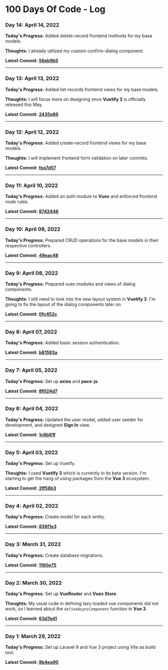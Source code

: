 # 100 Days Of Code - Log

### Day 14: April 14, 2022

**Today's Progress:** Added delete-record frontend methods for my base models.

**Thoughts:** I already utilized my custom confirm-dialog component.

**Latest Commit:** [**56eb9b5**](https://github.com/kulotsystems/tabulation-system/tree/56eb9b5ccca0633b31c472574d3b8199c95c256a)


---


### Day 13: April 13, 2022

**Today's Progress:** Added list-records frontend views for my base models.

**Thoughts:** I will focus more on designing once **Vuetify 3** is officially released this May.

**Latest Commit:** [**2435e86**](https://github.com/kulotsystems/tabulation-system/tree/2435e86fe23e3fe981c9b1ab89ae202e96cfcefc)


---


### Day 12: April 12, 2022

**Today's Progress:** Added create-record frontend views for my base models.

**Thoughts:** I will implement frontend form validation on later commits.

**Latest Commit:** [**fea7d57**](https://github.com/kulotsystems/tabulation-system/tree/fea7d5747f30edba3879881528661f95f456fcfa)


---


### Day 11: April 10, 2022

**Today's Progress:**  Added an auth module to **Vuex** and enforced frontend route rules.

**Latest Commit:** [**8742446**](https://github.com/kulotsystems/tabulation-system/tree/87424460d6ee468d08f14c599c4757e76ca26aa4)


---


### Day 10: April 09, 2022

**Today's Progress:** Prepared CRUD operations for the base models in their respective controllers.

**Latest Commit:** [**49eac48**](https://github.com/kulotsystems/tabulation-system/tree/49eac48a697efc97ecf7d50879592e8ca0ef2969)


---


### Day 9: April 08, 2022

**Today's Progress:** Prepared vuex modules and views of dialog components.

**Thoughts:** I still need to look into the new layout system in **Vuetify 3**. I'm going to fix the layout of the dialog components later on.

**Latest Commit:** [**0fc452c**](https://github.com/kulotsystems/tabulation-system/tree/0fc452c4d2cc28f116e0bc66e83d1880a0523bd8)


---


### Day 8: April 07, 2022

**Today's Progress:** Added basic session authentication.

**Latest Commit:** [**b81593a**](https://github.com/kulotsystems/tabulation-system/tree/b81593a495bdf9f6653012be3e2e2078f6722210)


---


### Day 7: April 05, 2022

**Today's Progress:** Set up **axios** and **pace-js**.

**Latest Commit:** [**8f024d7**](https://github.com/kulotsystems/tabulation-system/tree/8f024d7c04412013fd31f789ab3bc2e314d702b2)


---


### Day 6: April 04, 2022

**Today's Progress:** Updated the user model, added user seeder for development, and designed **Sign In** view.

**Latest Commit:** [**1c6b61f**](https://github.com/kulotsystems/tabulation-system/tree/1c6b61f1d0c7d20e3f4ea22a73fed2ee26d7a73d)


---


### Day 5: April 03, 2022

**Today's Progress:** Set up Vuetify.

**Thoughts:** I used **Vuetify 3** which is currently in its beta version. I'm starting to get the hang of using packages from the **Vue 3** ecosystem.

**Latest Commit:** [**2ff58b3**](https://github.com/kulotsystems/tabulation-system/tree/2ff58b377b7c4c05345d7c9c3dd0389637a600f1)


---


### Day 4: April 02, 2022

**Today's Progress:** Create model for each entity.

**Latest Commit:** [**839f1e3**](https://github.com/kulotsystems/tabulation-system/tree/839f1e31988d6eb74838918b35b201022ac51643)


---


### Day 3: March 31, 2022

**Today's Progress:** Create database migrations.

**Latest Commit:** [**1160e75**](https://github.com/kulotsystems/tabulation-system/tree/1160e7586fca57c9771da149f3082809f95e4c7e)


---


### Day 2: March 30, 2022

**Today's Progress:** Set up **VueRouter** and **Vuex Store**.

**Thoughts:** My usual code in defining lazy-loaded vue components did not work, so I learned about the `defineAsyncComponent` function in **Vue 3**.

**Latest Commit:** [**63d7ed1**](https://github.com/kulotsystems/tabulation-system/tree/63d7ed1736b1bbc60dc643e9c55c7b33533e7747)


---


### Day 1: March 29, 2022

**Today's Progress:** Set up Laravel 9 and Vue 3 project using Vite as build tool.

**Latest Commit:** [**8b4ea90**](https://github.com/kulotsystems/tabulation-system/tree/8b4ea9014f5acfa8d0833d5ff11e49ee6c60bd80)